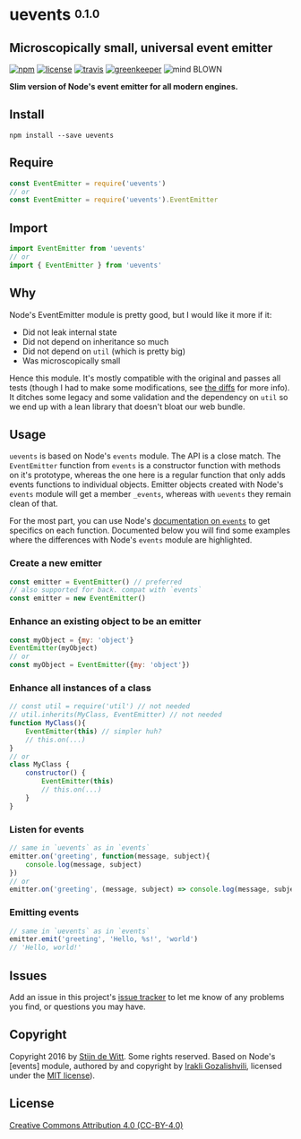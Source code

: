 # uevents <sup><sub>0.1.0</sub></sup>

## Microscopically small, universal event emitter

[![npm](https://img.shields.io/npm/v/uevents.svg)](https://npmjs.com/package/uevents)
[![license](https://img.shields.io/npm/l/uevents.svg)](https://creativecommons.org/licenses/by/4.0/)
[![travis](https://img.shields.io/travis/Download/uevents.svg)](https://travis-ci.org/Download/uevents)
[![greenkeeper](https://img.shields.io/david/Download/uevents.svg)](https://greenkeeper.io/)
![mind BLOWN](https://img.shields.io/badge/mind-BLOWN-ff69b4.svg)

**Slim version of Node's event emitter for all modern engines.**

## Install ##

```
npm install --save uevents
```

## Require ##

```js
const EventEmitter = require('uevents')
// or
const EventEmitter = require('uevents').EventEmitter
```

## Import

```js
import EventEmitter from 'uevents'
// or
import { EventEmitter } from 'uevents'
```
## Why
Node's EventEmitter module is pretty good, but I would like it more if it:

* Did not leak internal state
* Did not depend on inheritance so much
* Did not depend on `util` (which is pretty big)
* Was microscopically small

Hence this module. It's mostly compatible with the original and passes all
tests (though I had to make some modifications,
see [the diffs](https://github.com/Download/uevents/commit/5183787756773699e92180018ece0d786bca1087)
for more info).
It ditches some legacy and some validation and the dependency on `util` so
we end up with a lean library that doesn't bloat our web bundle.

## Usage ##
`uevents` is based on Node's `events` module. The API is a close match.
The `EventEmitter` function from `events` is a constructor function with methods
on it's prototype, whereas the one here is a regular function that only adds
events functions to individual objects. Emitter objects created with Node's
`events` module will get a member `_events`, whereas with `uevents` they remain
clean of that.

For the most part, you can use Node's
[documentation on `events`](http://nodejs.org/api/events.html) to get specifics
on each function. Documented below you will find some examples where the differences
with Node's `events` module are highlighted.

### Create a new emitter
```js
const emitter = EventEmitter() // preferred
// also supported for back. compat with `events`
const emitter = new EventEmitter()
```
### Enhance an existing object to be an emitter
```js
const myObject = {my: 'object'}
EventEmitter(myObject)
// or
const myObject = EventEmitter({my: 'object'})
```
### Enhance all instances of a class
```js
// const util = require('util') // not needed
// util.inherits(MyClass, EventEmitter) // not needed
function MyClass(){
	EventEmitter(this) // simpler huh?
	// this.on(...)
}
// or
class MyClass {
	constructor() {
		EventEmitter(this)
		// this.on(...)
	}
}
```
### Listen for events
```js
// same in `uevents` as in `events`
emitter.on('greeting', function(message, subject){
	console.log(message, subject)
})
// or
emitter.on('greeting', (message, subject) => console.log(message, subject))
```
### Emitting events
```js
// same in `uevents` as in `events`
emitter.emit('greeting', 'Hello, %s!', 'world')
// 'Hello, world!'
```

## Issues

Add an issue in this project's [issue tracker](https://github.com/download/uevents/issues)
to let me know of any problems you find, or questions you may have.


## Copyright

Copyright 2016 by [Stijn de Witt](http://StijnDeWitt.com). Some rights reserved.
Based on Node's [events] module, authored by and copyright by [Irakli Gozalishvili](http://jeditoolkit.com),
licensed under the [MIT license](https://github.com/download/uevents/blob/master/LICENSE-events.md)).

## License

[Creative Commons Attribution 4.0 (CC-BY-4.0)](https://creativecommons.org/licenses/by/4.0/)
